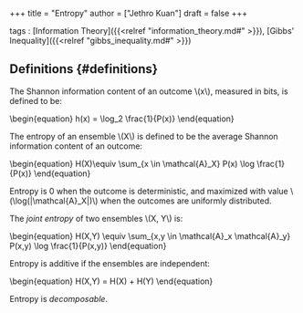 +++
title = "Entropy"
author = ["Jethro Kuan"]
draft = false
+++

tags
: [Information Theory]({{<relref "information_theory.md#" >}}), [Gibbs' Inequality]({{<relref "gibbs_inequality.md#" >}})


## Definitions {#definitions}

The Shannon information content of an outcome \\(x\\), measured in bits,
is defined to be:

\begin{equation}
  h(x) = \log\_2 \frac{1}{P(x)}
\end{equation}

The entropy of an ensemble \\(X\\) is defined to be the average Shannon
information content of an outcome:

\begin{equation}
  H(X)\equiv \sum\_{x \in \mathcal{A}\_X} P(x) \log \frac{1}{P(x)}
\end{equation}

Entropy is 0 when the outcome is deterministic, and maximized with
value \\(\log(|\mathcal{A}\_X|)\\) when the outcomes are uniformly
distributed.

The _joint entropy_ of two ensembles \\(X, Y\\) is:

\begin{equation}
  H(X,Y) \equiv \sum\_{x,y \in \mathcal{A}\_x \mathcal{A}\_y} P(x,y) \log \frac{1}{P(x,y)}
\end{equation}

Entropy is additive if the ensembles are independent:

\begin{equation}
  H(X,Y) = H(X) + H(Y)
\end{equation}

Entropy is _decomposable_.